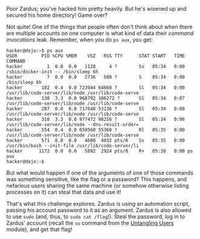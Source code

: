 Poor Zardus; you've hacked him pretty heavily.
But he's wisened up and secured his home directory!
Game over?

Not quite!
One of the things that people often don't think about when there are multiple accounts on one computer is what kind of data their _command invocations_ leak.
Remember, when you do `ps aux`, you get:

```
hacker@dojo:~$ ps aux
USER         PID %CPU %MEM    VSZ   RSS TTY      STAT START   TIME COMMAND
hacker         1  0.0  0.0   1128     4 ?        Ss   05:34   0:00 /sbin/docker-init -- /bin/sleep 6h
hacker         7  0.0  0.0   2736   580 ?        S    05:34   0:00 /bin/sleep 6h
hacker       102  0.4  0.0 723944 64660 ?        Sl   05:34   0:00 /usr/lib/code-server/lib/node /usr/lib/code-serve
hacker       138  3.3  0.0 968792 106272 ?       Sl   05:34   0:07 /usr/lib/code-server/lib/node /usr/lib/code-serve
hacker       287  0.0  0.0 717648 53136 ?        Sl   05:34   0:00 /usr/lib/code-server/lib/node /usr/lib/code-serve
hacker       318  3.3  0.0 977472 98256 ?        Sl   05:34   0:06 /usr/lib/code-server/lib/node --dns-result-order=
hacker       554  0.4  0.0 650560 55360 ?        Rl   05:35   0:00 /usr/lib/code-server/lib/node /usr/lib/code-serve
hacker       571  0.0  0.0   4600  4032 pts/0    Ss   05:35   0:00 /usr/bin/bash --init-file /usr/lib/code-server/li
hacker      1172  0.0  0.0   5892  2924 pts/0    R+   05:38   0:00 ps aux
hacker@dojo:~$
```

But what would happen if one of the arguments of one of those commands was something sensitive, like the flag or a password?
This happens, and nefarious users sharing the same machine (or somehow otherwise listing processes on it) can steal that data and use it!

That's what this challenge explores.
Zardus is using an automation script, passing his account password to it as an argument.
Zardus is also allowed to use `sudo` (and, thus, to `sudo cat /flag`!).
Steal the password, log in to Zardus' account (recall the `su` command from the [Untangling Users](/linux-luminarium/users) module), and get that flag!

